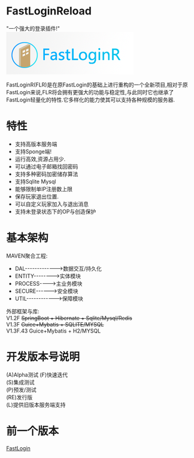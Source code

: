 FastLoginReload
======
"一个强大的登录插件!"<br>
![image](https://github.com/90neko/FastLoginReload/blob/master/FastLoginR-LOGO-RE.png)
<br>

FastLoginR(FLR)是在原FastLogin的基础上进行重构的一个全新项目,相对于原FastLogin来说,FLR将会拥有更强大的功能与稳定性,与此同时它也继承了FastLogin轻量化的特性.它多样化的能力使其可以支持各种规模的服务器.

特性
======
* 支持高版本服务端
* 支持Sponge端!
* 运行高效,资源占用少.
* 可以通过电子邮箱找回密码
* 支持多种密码加密储存算法
* 支持Sqlite Mysql
* 能够限制单IP注册数上限
* 保存玩家退出位置.
* 可以自定义玩家加入与退出消息
* 支持未登录状态下的OP与创造保护

基本架构
======

MAVEN聚合工程:  

* DAL------------->数据交互/持久化
* ENTITY-------->实体模块
* PROCESS---->主业务模块
* SECURE------>安全模块
* UTIL------------>保障模块

外部框架与库:  
V1.2F ~~SpringBoot + Hibernate + Sqlite/Mysql/Redis~~  
V1.3F ~~Guice+Mybatis + SQLITE/MYSQL~~  
V1.3F.43 Guice+Mybatis + H2/MYSQL

开发版本号说明
======

(A)Alpha测试 
(F)快速迭代  
(S)集成测试  
(P)预发/测试  
(RE)发行版  
(L)提供旧版本服务端支持




前一个版本
=====
[FastLogin](https://github.com/90neko/FastLogin)
